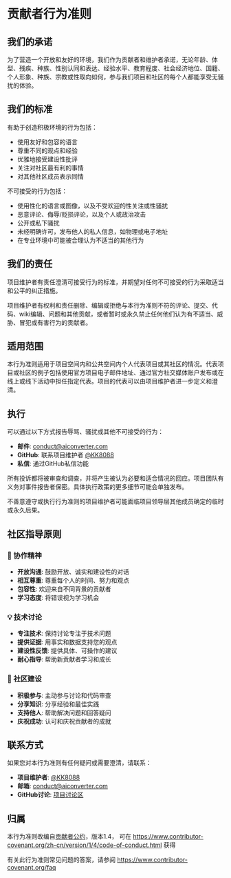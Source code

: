 # 贡献者行为准则

## 我们的承诺

为了营造一个开放和友好的环境，我们作为贡献者和维护者承诺，无论年龄、体型、残疾、种族、性别认同和表达、经验水平、教育程度、社会经济地位、国籍、个人形象、种族、宗教或性取向如何，参与我们项目和社区的每个人都能享受无骚扰的体验。

## 我们的标准

有助于创造积极环境的行为包括：

* 使用友好和包容的语言
* 尊重不同的观点和经验
* 优雅地接受建设性批评
* 关注对社区最有利的事情
* 对其他社区成员表示同情

不可接受的行为包括：

* 使用性化的语言或图像，以及不受欢迎的性关注或性骚扰
* 恶意评论、侮辱/贬损评论，以及个人或政治攻击
* 公开或私下骚扰
* 未经明确许可，发布他人的私人信息，如物理或电子地址
* 在专业环境中可能被合理认为不适当的其他行为

## 我们的责任

项目维护者有责任澄清可接受行为的标准，并期望对任何不可接受的行为采取适当和公平的纠正措施。

项目维护者有权利和责任删除、编辑或拒绝与本行为准则不符的评论、提交、代码、wiki编辑、问题和其他贡献，或者暂时或永久禁止任何他们认为有不适当、威胁、冒犯或有害行为的贡献者。

## 适用范围

本行为准则适用于项目空间内和公共空间内个人代表项目或其社区的情况。代表项目或社区的例子包括使用官方项目电子邮件地址、通过官方社交媒体账户发布或在线上或线下活动中担任指定代表。项目的代表可以由项目维护者进一步定义和澄清。

## 执行

可以通过以下方式报告辱骂、骚扰或其他不可接受的行为：

* **邮件**: conduct@aiconverter.com
* **GitHub**: 联系项目维护者 [@KK8088](https://github.com/KK8088)
* **私信**: 通过GitHub私信功能

所有投诉都将被审查和调查，并将产生被认为必要和适合情况的回应。项目团队有义务对事件报告者保密。具体执行政策的更多细节可能会单独发布。

不善意遵守或执行行为准则的项目维护者可能面临项目领导层其他成员确定的临时或永久后果。

## 社区指导原则

### 🤝 协作精神

* **开放沟通**: 鼓励开放、诚实和建设性的对话
* **相互尊重**: 尊重每个人的时间、努力和观点
* **包容性**: 欢迎来自不同背景的贡献者
* **学习态度**: 将错误视为学习机会

### 💡 技术讨论

* **专注技术**: 保持讨论专注于技术问题
* **提供证据**: 用事实和数据支持您的观点
* **建设性反馈**: 提供具体、可操作的建议
* **耐心指导**: 帮助新贡献者学习和成长

### 🌟 社区建设

* **积极参与**: 主动参与讨论和代码审查
* **分享知识**: 分享经验和最佳实践
* **支持他人**: 帮助解决问题和回答疑问
* **庆祝成功**: 认可和庆祝贡献者的成就

## 联系方式

如果您对本行为准则有任何疑问或需要澄清，请联系：

* **项目维护者**: [@KK8088](https://github.com/KK8088)
* **邮箱**: conduct@aiconverter.com
* **GitHub讨论**: [项目讨论区](https://github.com/KK8088/ai-content-converter/discussions)

## 归属

本行为准则改编自[贡献者公约][homepage]，版本1.4，
可在 https://www.contributor-covenant.org/zh-cn/version/1/4/code-of-conduct.html 获得

[homepage]: https://www.contributor-covenant.org

有关此行为准则常见问题的答案，请参阅
https://www.contributor-covenant.org/faq

